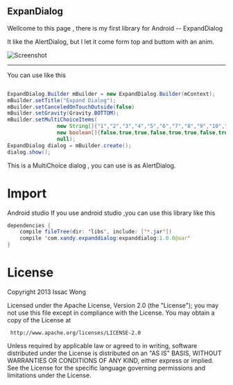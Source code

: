## ExpanDialog

Wellcome to this page , there is my first library for Android -- ExpandDialog

It like the AlertDialog, but I let it come form top and buttom with an anim. 

![Screenshot](https://github.com/XandyWang/ExpandDialog/raw/master/screenshot/s.jpg)

----------

You can use like this 


``` Java

ExpandDialog.Builder mBuilder = new ExpandDialog.Builder(mContext);
mBuilder.setTitle("Expand Dialog");
mBuilder.setCanceledOnTouchOutside(false)
mBuilder.setGravity(Gravity.BOTTOM);
mBuilder.setMultiChoiceItems(
				new String[]{"1","2","3","4","5","6","7","8","9","10","11","12"}, 
				new boolean[]{false,true,true,false,true,true,false,true,true,false,true,true}, 
				null);
ExpandDialog dialog = mBuilder.create();
dialog.show();

```

This is a MultiChoice dialog , you can use is as AlertDialog.

Import
===
Android studio
If you use android studio ,you can use this library like this

```java
dependencies {
    compile fileTree(dir: 'libs', include: ['*.jar'])
    compile 'com.xandy.expanddialog:expanddialog:1.0.0@aar'
}
```



License
===

   Copyright 2013 Issac Wong

   Licensed under the Apache License, Version 2.0 (the "License");
   you may not use this file except in compliance with the License.
   You may obtain a copy of the License at

     http://www.apache.org/licenses/LICENSE-2.0

   Unless required by applicable law or agreed to in writing, software
   distributed under the License is distributed on an "AS IS" BASIS,
   WITHOUT WARRANTIES OR CONDITIONS OF ANY KIND, either express or implied.
   See the License for the specific language governing permissions and
   limitations under the License.

